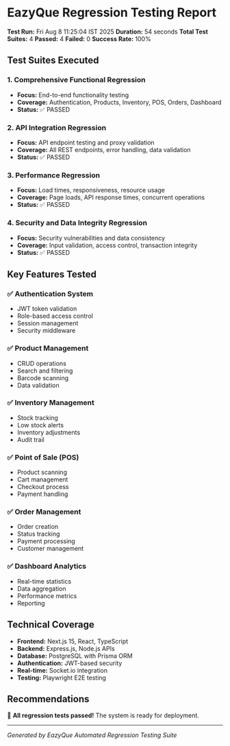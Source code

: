 # EazyQue Regression Testing Report

**Test Run:** Fri Aug  8 11:25:04 IST 2025
**Duration:** 54 seconds
**Total Test Suites:** 4
**Passed:** 4
**Failed:** 0
**Success Rate:** 100%

## Test Suites Executed

### 1. Comprehensive Functional Regression
- **Focus:** End-to-end functionality testing
- **Coverage:** Authentication, Products, Inventory, POS, Orders, Dashboard
- **Status:** ✅ PASSED

### 2. API Integration Regression  
- **Focus:** API endpoint testing and proxy validation
- **Coverage:** All REST endpoints, error handling, data validation
- **Status:** ✅ PASSED

### 3. Performance Regression
- **Focus:** Load times, responsiveness, resource usage
- **Coverage:** Page loads, API response times, concurrent operations
- **Status:** ✅ PASSED

### 4. Security and Data Integrity Regression
- **Focus:** Security vulnerabilities and data consistency
- **Coverage:** Input validation, access control, transaction integrity
- **Status:** ✅ PASSED

## Key Features Tested

### ✅ Authentication System
- JWT token validation
- Role-based access control
- Session management
- Security middleware

### ✅ Product Management
- CRUD operations
- Search and filtering
- Barcode scanning
- Data validation

### ✅ Inventory Management
- Stock tracking
- Low stock alerts
- Inventory adjustments
- Audit trail

### ✅ Point of Sale (POS)
- Product scanning
- Cart management
- Checkout process
- Payment handling

### ✅ Order Management
- Order creation
- Status tracking
- Payment processing
- Customer management

### ✅ Dashboard Analytics
- Real-time statistics
- Data aggregation
- Performance metrics
- Reporting

## Technical Coverage

- **Frontend:** Next.js 15, React, TypeScript
- **Backend:** Express.js, Node.js APIs
- **Database:** PostgreSQL with Prisma ORM
- **Authentication:** JWT-based security
- **Real-time:** Socket.io integration
- **Testing:** Playwright E2E testing

## Recommendations

🎉 **All regression tests passed!** The system is ready for deployment.

---
*Generated by EazyQue Automated Regression Testing Suite*

